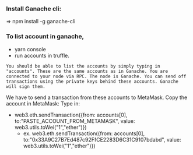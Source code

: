 ### Install Ganache cli:
=> npm install -g ganache-cli

### To list account in ganache,
- yarn console
- run accounts in truffle.

```
You should be able to list the accounts by simply typing in "accounts". These are the same accounts as in Ganache. You are connected to your node via RPC. The node is Ganache. You can send off transactions using the private keys behind these accounts. Ganache will sign them.
```

We have to send a transaction from these accounts to MetaMask. Copy the account in MetaMask:
Type in:
- web3.eth.sendTransaction({from: accounts[0], to:"PASTE_ACCOUNT_FROM_METAMASK", value: web3.utils.toWei("1","ether")})
    - ex. web3.eth.sendTransaction({from: accounts[0], to:"0x33A9C27B7Ed487c92FfCE2283D6C31C9107bdabd", value: web3.utils.toWei("1","ether")})
